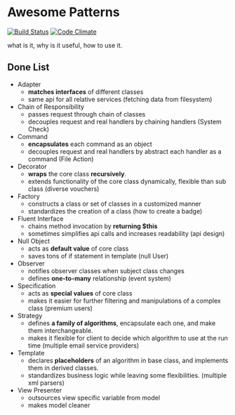 Awesome Patterns
=================

[![Build Status](https://travis-ci.org/leinbg/AwesomePatterns.svg?branch=master)](https://travis-ci.org/leinbg/AwesomePatterns)
[![Code Climate](https://codeclimate.com/github/leinbg/AwesomePatterns/badges/gpa.svg)](https://codeclimate.com/github/leinbg/AwesomePatterns)

what is it, why is it useful, how to use it.

Done List
----------
- Adapter
    - __matches interfaces__ of different classes
    - same api for all relative services (fetching data from filesystem)
- Chain of Responsibility
    - passes request through chain of classes
    - decouples request and real handlers by chaining handlers (System Check)
- Command
    - __encapsulates__ each command as an object
    - decouples request and real handlers by abstract each handler as a command (File Action)
- Decorator
    - __wraps__ the core class __recursively__.
    - extends functionality of the core class dynamically, flexible than sub class (diverse vouchers)
- Factory
    - constructs a class or set of classes in a customized manner 
    - standardizes the creation of a class (how to create a badge)
- Fluent Interface
    - chains method invocation by __returning $this__
    - sometimes simplifies api calls and increases readability (api design)
- Null Object
    - acts as __default value__ of core class
    - saves tons of if statement in template (null User)
- Observer
    - notifies observer classes when subject class changes 
    - defines __one-to-many__ relationship (event system)
- Specification
    - acts as __special values__ of core class
    - makes it easier for further filtering and manipulations of a complex class (premium users) 
- Strategy
    - defines __a family of algorithms__, encapsulate each one, and make them interchangeable.
    - makes it flexible for client to decide which algorithm to use at the run time (multiple email service providers) 
- Template
    - declares __placeholders__ of an algorithm in base class, and implements them in derived classes.
    - standardizes business logic while leaving some flexibilities. (multiple xml parsers)
- View Presenter
    - outsources view specific variable from model
    - makes model cleaner